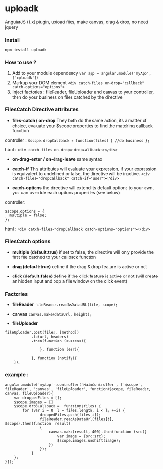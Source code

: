 # uploadk
AngularJS (1.x) plugin, upload files, make canvas, drag &amp; drop, no need jquery

### Install
``` npm install uploadk ```

### How to use ?
1. Add to your module dependency ```var app = angular.module('myApp', ['uploadk'])```
2. Markup your DOM element ```<div catch-files on-drop="callback" catch-options="options">```
3. Inject factories : fileReader, fileUploader and canvas to your controller, then do your business on files catched by the directive

### FilesCatch Directive attributes
- **files-catch / on-drop**
They both do the same action, its a matter of choice, evaluate your $scope properties to find the matching callback function

controller :
```$scope.dropCallback = function(files) { //do business };```

html :
```<div catch-files on-drop="dropCallback"></div>```

- **on-drag-enter / on-drag-leave**
same syntax

- **catch-if**
This attributes will evaluate your expression, if your expression is equivalent to undefined or false, the directive will be inactive.
```<div catch-files="dropCallback" catch-if="user"></div>```

- **catch-options**
the directive will extend its default options to your own, you can override each options properties (see below)

controller:
```
$scope.options = {
  multiple = false;
};
```

html :
```<div catch-files="dropCallback catch-options="options"></div>```

### FilesCatch options
- **multiple (default:true)**
if set to false, the directive will only provide the first file catched to your callback function

- **drag (default:true)**
define if the drag & drop feature is active or not

- **click (default:false)**
define if the click feature is active or not (will create an hidden input and pop a file window on the click event)

### Factories

- **fileReader**
```fileReader.readAsDataURL(file, scope);```

- **canvas**
```canvas.make(dataUrl, height);```

- **fileUploader**
```
fileUploader.post(files, [method])
			.to(url, headers)
			.then(function (success){

				}, function (err){

			}, function (notify){
	});
```

### example :
```
angular.module('myApp').controller('MainController', ['$scope', fileReader', 'canvas', 'fileUploader', function($scope, fileReader, canvas, fileUploader){
	var droppedFiles = [];
	$scope.images = [];
	$scope.dropCallback =  function(files) {
		for (var i = 0; l = files.length, i < l; ++i) {
                droppedFiles.push(files[i]);
                fileReader.readAsDataUrl(files[i], $scope).then(function (result)
                {
                    canvas.make(result, 400).then(function (src){
                        var image = {src:src};
                        $scope.images.unshift(image);
                    });
                });
            }
	};
}]);
```
